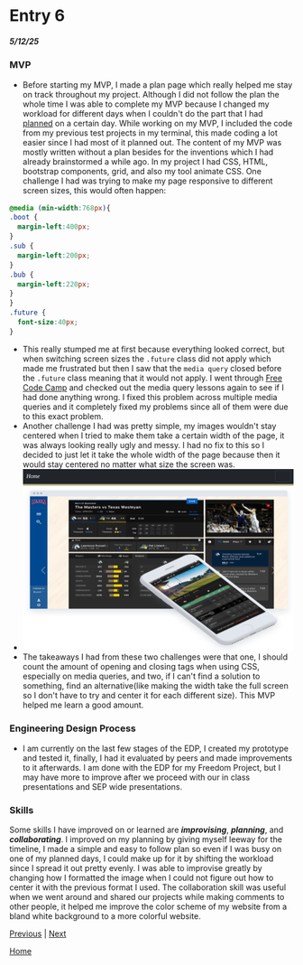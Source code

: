 # Entry 6
##### 5/12/25

### MVP
* Before starting my MVP, I made a plan page which really helped me stay on track throughout my project. Although I did not follow the plan the whole time I was able to complete my MVP because I changed my workload for different days when I couldn't do the part that I had [planned](../prep/plan.md) on a certain day. While working on my MVP, I included the code from my previous test projects in my terminal, this made coding a lot easier since I had most of it planned out. The content of my MVP was mostly written without a plan besides for the inventions which I had already brainstormed a while ago. In my project I had CSS, HTML, bootstrap components, grid, and also my tool animate CSS. One challenge I had was trying to make my page responsive to different screen sizes, this would often happen:
```CSS
@media (min-width:768px){
.boot {
  margin-left:400px;
}
.sub {
  margin-left:200px;
}
.bub {
  margin-left:220px;
}
}
.future {
  font-size:40px;
}
```
* This really stumped me at first because everything looked correct, but when switching screen sizes the `.future` class did not apply which made me frustrated but then I saw that the `media query` closed before the `.future` class meaning that it would not apply. I went through [Free Code Camp](https://www.freecodecamp.org/learn/responsive-web-design/responsive-web-design-principles/create-a-media-query) and checked out the media query lessons again to see if I had done anything wrong.
I fixed this problem across multiple media queries and it completely fixed my problems since all of them were due to this exact problem.
* Another challenge I had was pretty simple, my images wouldn't stay centered when I tried to make them take a certain width of the page, it was always looking really ugly and messy. I had no fix to this so I decided to just let it take the whole width of the page because then it would stay centered no matter what size the screen was.
* ![image](../img/example1.png)
* The takeaways I had from these two challenges were that one, I should count the amount of opening and closing tags when using CSS, especially on media queries, and two, if I can't find a solution to something, find an alternative(like making the width take the full screen so I don't have to try and center it for each different size). This MVP helped me learn a good amount.
### Engineering Design Process
* I am currently on the last few stages of the EDP, I created my prototype and tested it, finally, I had it evaluated by peers and made improvements to it afterwards. I am done with the EDP for my Freedom Project, but I may have more to improve after we proceed with our in class presentations and SEP wide presentations.

### Skills
Some skills I have improved on or learned are **_improvising_**, **_planning_**, and **_collaborating_**. I improved on my planning by giving myself leeway for the timeline, I made a simple and easy to follow plan so even if I was busy on one of my planned days, I could make up for it by shifting the workload since I spread it out pretty evenly. I was able to improvise greatly by changing how I formatted the image when I could not figure out how to center it with the previous format I used. The collaboration skill was useful when we went around and shared our projects while making comments to other people, it helped me improve the color scheme of my website from a bland white background to a more colorful website.


[Previous](entry05.md) | [Next](entry07.md)

[Home](../README.md)
